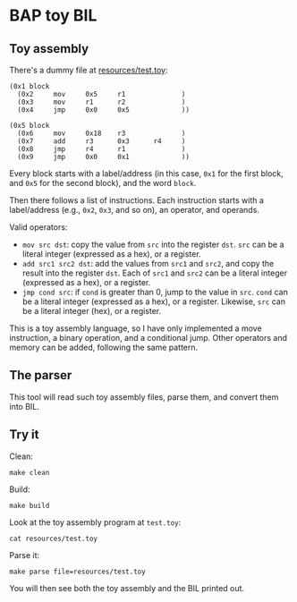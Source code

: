 # BAP toy BIL

## Toy assembly

There's a dummy file at [resources/test.toy](resources/test.toy):

```
(0x1 block
  (0x2     mov     0x5     r1              )
  (0x3     mov     r1      r2              )
  (0x4     jmp     0x0     0x5             ))

(0x5 block
  (0x6     mov     0x18    r3              )
  (0x7     add     r3      0x3      r4     )
  (0x8     jmp     r4      r1              )
  (0x9     jmp     0x0     0x1             ))
```

Every block starts with a label/address (in this case, `0x1` for the first block, and `0x5` for the second block), and the word `block`.

Then there follows a list of instructions. Each instruction starts with a label/address (e.g., `0x2`, `0x3`, and so on), an operator, and operands. 

Valid operators:
* `mov src dst`: copy the value from `src` into the register `dst`. `src` can be a literal integer (expressed as a hex), or a register.
* `add src1 src2 dst`: add the values from `src1` and `src2`, and copy the result into the register `dst`. Each of `src1` and `src2` can be a literal integer (expressed as a hex), or a register.
* `jmp cond src`: if `cond` is greater than 0, jump to the value in `src`. `cond` can be a literal integer (expressed as a hex), or a register. Likewise, `src` can be a literal integer (hex), or a register.

This is a toy assembly language, so I have only implemented a move instruction, a binary operation, and a conditional jump. Other operators and memory can be added, following the same pattern.


## The parser

This tool will read such toy assembly files, parse them, and convert them into BIL.


## Try it

Clean:

    make clean

Build:

    make build

Look at the toy assembly program at `test.toy`:

    cat resources/test.toy 

Parse it:

    make parse file=resources/test.toy

You will then see both the toy assembly and the BIL printed out.
